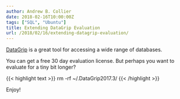 ```yaml
---
author: Andrew B. Collier
date: 2018-02-16T10:00:00Z
tags: ["SQL", "Ubuntu"]
title: Extending DataGrip Evaluation
url: /2018/02/16/extending-datagrip-evaluation/
---
```


[DataGrip](https://www.jetbrains.com/datagrip/) is a great tool for accessing a wide range of databases.

You can get a free 30 day evaluation license. But perhaps you want to evaluate for a tiny bit longer?

<!--more-->

{{< highlight text >}}
rm -rf ~/.DataGrip2017.3/
{{< /highlight >}}

Enjoy!